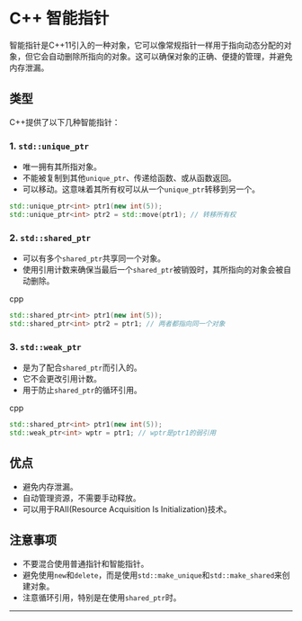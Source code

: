 # C++ 智能指针

智能指针是C++11引入的一种对象，它可以像常规指针一样用于指向动态分配的对象，但它会自动删除所指向的对象。这可以确保对象的正确、便捷的管理，并避免内存泄漏。

## 类型

C++提供了以下几种智能指针：

### 1. `std::unique_ptr`

- 唯一拥有其所指对象。
- 不能被复制到其他`unique_ptr`、传递给函数、或从函数返回。
- 可以移动。这意味着其所有权可以从一个`unique_ptr`转移到另一个。

```cpp
std::unique_ptr<int> ptr1(new int(5));
std::unique_ptr<int> ptr2 = std::move(ptr1); // 转移所有权
```

### 2\. `std::shared_ptr`

*   可以有多个`shared_ptr`共享同一个对象。
*   使用引用计数来确保当最后一个`shared_ptr`被销毁时，其所指向的对象会被自动删除。

cpp

```cpp
std::shared_ptr<int> ptr1(new int(5));
std::shared_ptr<int> ptr2 = ptr1; // 两者都指向同一个对象
```

### 3\. `std::weak_ptr`

*   是为了配合`shared_ptr`而引入的。
*   它不会更改引用计数。
*   用于防止`shared_ptr`的循环引用。

cpp

```cpp
std::shared_ptr<int> ptr1(new int(5));
std::weak_ptr<int> wptr = ptr1; // wptr是ptr1的弱引用
```

优点
--

*   避免内存泄漏。
*   自动管理资源，不需要手动释放。
*   可以用于RAII(Resource Acquisition Is Initialization)技术。

注意事项
----

*   不要混合使用普通指针和智能指针。
*   避免使用`new`和`delete`，而是使用`std::make_unique`和`std::make_shared`来创建对象。
*   注意循环引用，特别是在使用`shared_ptr`时。

---
